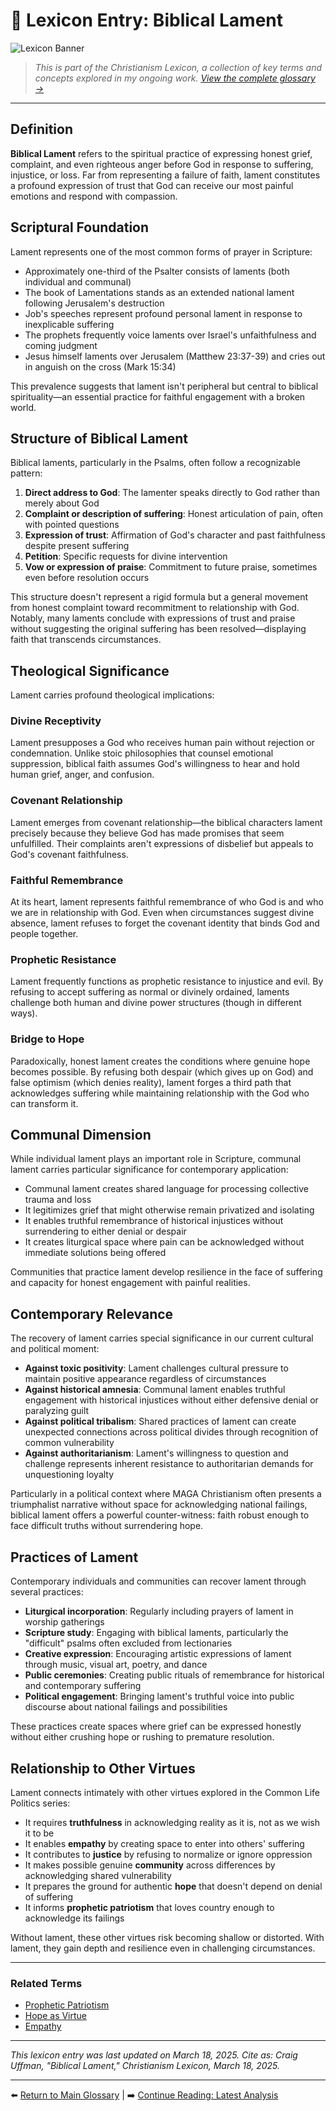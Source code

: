 # 📘 Lexicon Entry: Biblical Lament

![Lexicon Banner](https://via.placeholder.com/1200x400/e6f7ff/0066cc?text=Christianism+Lexicon)

> *This is part of the Christianism Lexicon, a collection of key terms and concepts explored in my ongoing work. [View the complete glossary →](#)*

---

## Definition
**Biblical Lament** refers to the spiritual practice of expressing honest grief, complaint, and even righteous anger before God in response to suffering, injustice, or loss. Far from representing a failure of faith, lament constitutes a profound expression of trust that God can receive our most painful emotions and respond with compassion.

## Scriptural Foundation

Lament represents one of the most common forms of prayer in Scripture:

- Approximately one-third of the Psalter consists of laments (both individual and communal)
- The book of Lamentations stands as an extended national lament following Jerusalem's destruction
- Job's speeches represent profound personal lament in response to inexplicable suffering
- The prophets frequently voice laments over Israel's unfaithfulness and coming judgment
- Jesus himself laments over Jerusalem (Matthew 23:37-39) and cries out in anguish on the cross (Mark 15:34)

This prevalence suggests that lament isn't peripheral but central to biblical spirituality—an essential practice for faithful engagement with a broken world.

## Structure of Biblical Lament

Biblical laments, particularly in the Psalms, often follow a recognizable pattern:

1. **Direct address to God**: The lamenter speaks directly to God rather than merely about God
2. **Complaint or description of suffering**: Honest articulation of pain, often with pointed questions
3. **Expression of trust**: Affirmation of God's character and past faithfulness despite present suffering
4. **Petition**: Specific requests for divine intervention
5. **Vow or expression of praise**: Commitment to future praise, sometimes even before resolution occurs

This structure doesn't represent a rigid formula but a general movement from honest complaint toward recommitment to relationship with God. Notably, many laments conclude with expressions of trust and praise without suggesting the original suffering has been resolved—displaying faith that transcends circumstances.

## Theological Significance

Lament carries profound theological implications:

### Divine Receptivity
Lament presupposes a God who receives human pain without rejection or condemnation. Unlike stoic philosophies that counsel emotional suppression, biblical faith assumes God's willingness to hear and hold human grief, anger, and confusion.

### Covenant Relationship
Lament emerges from covenant relationship—the biblical characters lament precisely because they believe God has made promises that seem unfulfilled. Their complaints aren't expressions of disbelief but appeals to God's covenant faithfulness.

### Faithful Remembrance
At its heart, lament represents faithful remembrance of who God is and who we are in relationship with God. Even when circumstances suggest divine absence, lament refuses to forget the covenant identity that binds God and people together.

### Prophetic Resistance
Lament frequently functions as prophetic resistance to injustice and evil. By refusing to accept suffering as normal or divinely ordained, laments challenge both human and divine power structures (though in different ways).

### Bridge to Hope
Paradoxically, honest lament creates the conditions where genuine hope becomes possible. By refusing both despair (which gives up on God) and false optimism (which denies reality), lament forges a third path that acknowledges suffering while maintaining relationship with the God who can transform it.

## Communal Dimension

While individual lament plays an important role in Scripture, communal lament carries particular significance for contemporary application:

- Communal lament creates shared language for processing collective trauma and loss
- It legitimizes grief that might otherwise remain privatized and isolating
- It enables truthful remembrance of historical injustices without surrendering to either denial or despair
- It creates liturgical space where pain can be acknowledged without immediate solutions being offered

Communities that practice lament develop resilience in the face of suffering and capacity for honest engagement with painful realities.

## Contemporary Relevance

The recovery of lament carries special significance in our current cultural and political moment:

- **Against toxic positivity**: Lament challenges cultural pressure to maintain positive appearance regardless of circumstances
- **Against historical amnesia**: Communal lament enables truthful engagement with historical injustices without either defensive denial or paralyzing guilt
- **Against political tribalism**: Shared practices of lament can create unexpected connections across political divides through recognition of common vulnerability
- **Against authoritarianism**: Lament's willingness to question and challenge represents inherent resistance to authoritarian demands for unquestioning loyalty

Particularly in a political context where MAGA Christianism often presents a triumphalist narrative without space for acknowledging national failings, biblical lament offers a powerful counter-witness: faith robust enough to face difficult truths without surrendering hope.

## Practices of Lament

Contemporary individuals and communities can recover lament through several practices:

- **Liturgical incorporation**: Regularly including prayers of lament in worship gatherings
- **Scripture study**: Engaging with biblical laments, particularly the "difficult" psalms often excluded from lectionaries
- **Creative expression**: Encouraging artistic expressions of lament through music, visual art, poetry, and dance
- **Public ceremonies**: Creating public rituals of remembrance for historical and contemporary suffering
- **Political engagement**: Bringing lament's truthful voice into public discourse about national failings and possibilities

These practices create spaces where grief can be expressed honestly without either crushing hope or rushing to premature resolution.

## Relationship to Other Virtues

Lament connects intimately with other virtues explored in the Common Life Politics series:

- It requires **truthfulness** in acknowledging reality as it is, not as we wish it to be
- It enables **empathy** by creating space to enter into others' suffering
- It contributes to **justice** by refusing to normalize or ignore oppression
- It makes possible genuine **community** across differences by acknowledging shared vulnerability
- It prepares the ground for authentic **hope** that doesn't depend on denial of suffering
- It informs **prophetic patriotism** that loves country enough to acknowledge its failings

Without lament, these other virtues risk becoming shallow or distorted. With lament, they gain depth and resilience even in challenging circumstances.

---

### Related Terms
- [Prophetic Patriotism](#) 
- [Hope as Virtue](#)
- [Empathy](#)

---

*This lexicon entry was last updated on March 18, 2025. Cite as: Craig Uffman, "Biblical Lament," Christianism Lexicon, March 18, 2025.*

---

⬅️ [Return to Main Glossary](#) | ➡️ [Continue Reading: Latest Analysis](#)
